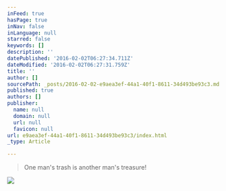 ```yaml
---
inFeed: true
hasPage: true
inNav: false
inLanguage: null
starred: false
keywords: []
description: ''
datePublished: '2016-02-02T06:27:34.711Z'
dateModified: '2016-02-02T06:27:31.759Z'
title: ''
author: []
sourcePath: _posts/2016-02-02-e9aea3ef-44a1-40f1-8611-34d493be93c3.md
published: true
authors: []
publisher:
  name: null
  domain: null
  url: null
  favicon: null
url: e9aea3ef-44a1-40f1-8611-34d493be93c3/index.html
_type: Article

---
```

> One man's trash is another man's treasure!

![](https://s3-us-west-2.amazonaws.com/the-grid-img/p/6072adbe1cc2ed1f55bd4b3f8a55e0329114f6e3.jpg)